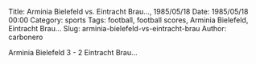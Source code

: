 Title: Arminia Bielefeld vs. Eintracht Brau…, 1985/05/18
Date: 1985/05/18 00:00
Category: sports
Tags: football, football scores, Arminia Bielefeld, Eintracht Brau…
Slug: arminia-bielefeld-vs-eintracht-brau
Author: carbonero


Arminia Bielefeld 3 - 2 Eintracht Brau…
